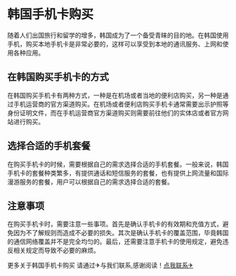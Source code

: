 # 韩国手机卡购买

随着人们出国旅行和留学的增多，韩国成为了一个备受青睐的目的地。在韩国使用手机，购买本地手机卡是非常必要的，这样可以享受到本地的通讯服务、上网和使用各种应用。

## 在韩国购买手机卡的方式

在韩国购买手机卡有两种方式，一种是在机场或者当地的便利店购买，另一种是通过手机运营商的官方渠道购买。在机场或者便利店购买手机卡通常需要出示护照等身份证明文件，而在手机运营商官方渠道购买则需要前往他们的实体店或者官方网站进行购买。

## 选择合适的手机套餐

在购买手机卡的时候，需要根据自己的需求选择合适的手机套餐。一般来说，韩国手机卡的套餐种类繁多，有提供通话和短信服务的套餐，也有提供上网流量和国际漫游服务的套餐，用户可以根据自己的需求选择合适的套餐。

## 注意事项

在购买手机卡时，需要注意一些事项。首先是确认手机卡的有效期和充值方式，避免因为不了解规则而造成不必要的损失。其次是确认手机卡的覆盖范围，毕竟韩国的通信网络覆盖并不是完全均匀的。最后，还需要注意手机卡的使用规定，避免违反相关规定而导致不必要的麻烦。

更多关于韩国手机卡购买 请通过✈与我们联系,感谢阅读！[点我联系✈](https://mail.G208.com)